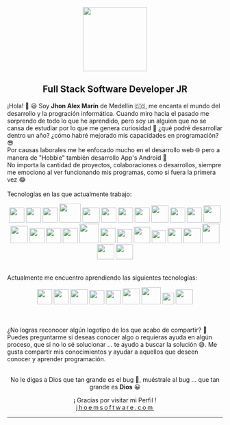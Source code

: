 <!--
### Hi there 👋
**JhoemSoftware/JhoemSoftware** is a ✨ _special_ ✨ repository because its `README.md` (this file) appears on your GitHub profile.
Here are some ideas to get you started:
- 🔭 I’m currently working on ...
- 🌱 I’m currently learning ...
- 👯 I’m looking to collaborate on ...
- 🤔 I’m looking for help with ...
- 💬 Ask me about ...
- 📫 How to reach me: ...
- 😄 Pronouns: ...
- ⚡ Fun fact: ...
-->
<!DOCTYPE html>
<html>
<head>
</head>
<body>
	<div align="center">
		<img src="https://i.ibb.co/dmJ7z1m/jhonem-Morado.png" style="width: 150px;">
	</div>
	<div align="center">
        <div align="center">
		    <h2>Full Stack Software Developer JR</h2>
	    </div>
        <div align="center">
            <p align="left">
                ¡Hola! 👋 😃 Soy <b>Jhon Alex Marín</b> de Medellín 🇨🇴, me encanta el mundo del desarrollo y la progración informática. Cuando miro hacia el pasado me sorprendo de todo lo que he aprendido, pero soy un alguien que no se cansa de estudiar por lo que me genera curiosidad 🤔 ¿qué podré desarrollar dentro un año? ¿cómo habré mejorado mis capacidades en programación? 😎<br>Por causas laborales me he enfocado mucho en el desarrollo web 🌐 pero a manera de "Hobbie" también desarrollo App's Android 📱<br>No importa la cantidad de proyectos, colaboraciones o desarrollos, siempre me emociono al ver funcionando mis programas, como si fuera la primera vez 😂
                <br><br>Tecnologías en las que actualmente trabajo:
            </p>
            <!-- Arch -->
            <img src="https://cdn.icon-icons.com/icons2/1508/PNG/512/distributorlogoarchlinux_103805.png" style="width:35px;height:35px">
            <!-- Arch -->
            <img src="https://cdn.icon-icons.com/icons2/1159/PNG/256/linux_81610.png" style="width:35px;height:35px">
            <!-- GIT -->
            <img src="https://cdn.icon-icons.com/icons2/2107/PNG/512/file_type_git_icon_130581.png" style="width:35px;height:35px">
            <!-- DOCKER -->
            <img src="https://cdn.icon-icons.com/icons2/2415/PNG/512/docker_original_logo_icon_146556.png" style="width:50px;height:44px">
            <!-- Postman -->
            <img src="https://cdn.icon-icons.com/icons2/3053/PNG/512/postman_macos_bigsur_icon_189815.png" style="width:40px;height:35px">
            <!-- HTML -->
            <img src="https://cdn.icon-icons.com/icons2/2107/PNG/512/file_type_html_icon_130541.png" style="width:35px;height:35px">
            <!-- CSS -->
            <img src="https://cdn.icon-icons.com/icons2/2107/PNG/512/file_type_css_icon_130661.png" style="width:35px;height:35px">
            <!-- Bootstrap -->
            <img src="https://imgs.search.brave.com/uDLbeMEBxKvamOj0mQ7eLH0-vR_btuM6B3w5CY90x6c/rs:fit:872:807:1/g:ce/aHR0cHM6Ly93d3cu/cGluY2xpcGFydC5j/b20vcGljZGlyL2Jp/Zy8zNS0zNTM5MzJf/Ym9vdHN0cmFwLWJv/b3RzdHJhcC00LWxv/Z28tcG5nLWNsaXBh/cnQucG5n" style="width:35px;height:35px">
            <!-- Tailwind -->
            <img src="https://cdn.icon-icons.com/icons2/2107/PNG/512/file_type_tailwind_icon_130128.png" style="width:40px;height:40px">
            <!-- JS -->
            <img src="https://cdn.icon-icons.com/icons2/2107/PNG/512/file_type_js_official_icon_130509.png" style="width:35px;height:35px">
            <!-- Node -->
            <img src="https://cdn.icon-icons.com/icons2/2107/PNG/512/file_type_node_icon_130301.png" style="width:35px;height:35px">
            <!-- Handlebars -->
            <img src="https://cdn.icon-icons.com/icons2/2107/PNG/512/file_type_handlebars_icon_130555.png" style="width:40px;height:40px">
            <!-- Pug -->
            <img src="https://cdn.icon-icons.com/icons2/2699/PNG/512/pugjs_logo_icon_170825.png" style="width:40px;height:40px">
            <!-- React -->
            <img src="https://cdn.icon-icons.com/icons2/2415/PNG/512/react_original_logo_icon_146374.png" style="width:35px;height:35px">
            <!-- Vue -->
            <img src="https://cdn.icon-icons.com/icons2/2107/PNG/512/file_type_vue_icon_130078.png" style="width:35px;height:35px">
            <!-- Jest -->
            <img src="https://cdn.icon-icons.com/icons2/2107/PNG/512/file_type_jest_snapshot_icon_130513.png" style="width:35px;height:35px">
            <!-- PHP -->
            <img src="https://cdn.icon-icons.com/icons2/2107/PNG/512/file_type_php_icon_130266.png" style="width:45px;height:45px">
            <!-- Laravel -->
            <img src="https://cdn.icon-icons.com/icons2/2699/PNG/512/laravel_logo_icon_168331.png" style="width:35px;height:35px">
            <!-- Livewire -->
            <img src="https://imgs.search.brave.com/6iqlYN3nj1G5hHx8r-E8hd3HPDcOO71f-cUe6ynN5IE/rs:fit:653:653:1/g:ce/aHR0cHM6Ly9pbmR5/a29uaW5nLm5sL3dw/LWNvbnRlbnQvdXBs/b2Fkcy8yMDIwLzAz/L0xpdmV3aXJlLnBu/Zw" style="width:35px;height:33px">
            <!-- Mongo -->
            <img src="https://cdn.icon-icons.com/icons2/2107/PNG/512/file_type_mongo_icon_130383.png" style="width:38px;height:38px">
            <!-- SQL Server -->
            <img src="https://i.ibb.co/nRPfJty/sql.png" style="width:33px;height:30px">
            <!-- Postgres -->
            <img src="https://cdn.icon-icons.com/icons2/2699/PNG/512/postgresql_src_logo_icon_170834.png" style="width:33px;height:35px">
            <!-- Mysql -->
            <img src="https://cdn.icon-icons.com/icons2/2699/PNG/512/mysql_official_logo_icon_169938.png" style="width:40px;height:35px">
            <!-- MariaBD -->
            <img src="https://cdn.icon-icons.com/icons2/2107/PNG/512/file_type_mariadb_icon_130403.png" style="width:40px;height:45px;">
            <!-- MariaBD -->
            <img src="https://cdn.icon-icons.com/icons2/2699/PNG/512/sqlite_logo_icon_169724.png" style="width:40px;height:35px;">
            <!-- Android -->
            <img src="https://cdn.icon-icons.com/icons2/3053/PNG/512/android_studio_alt_macos_bigsur_icon_190394.png" style="width:40px;height:35px"><br><br>
            <p align='left'>Actualmente me encuentro aprendiendo las siguientes tecnologías:</p>
            <!-- Vite -->
            <img src="https://vitejs.dev/logo-with-shadow.png" style="width:35px;height:35px">
            <!-- Vite -->
            <img src="https://pbs.twimg.com/profile_images/1565710214019444737/if82cpbS_400x400.jpg" style="width:35px;height:35px">
            <!-- TS -->
            <img src="https://cdn.icon-icons.com/icons2/2107/PNG/512/file_type_typescript_official_icon_130107.png" style="width:40px;height:35px">
            <!-- Angular -->
            <img src="https://cdn.icon-icons.com/icons2/2699/PNG/512/angular_logo_icon_169595.png" style="width:35px;height:33px">
            <!-- Graphql -->
            <img src="https://cdn.icon-icons.com/icons2/2107/PNG/512/file_type_graphql_icon_130564.png" style="width:35px;height:33px">
            <!-- Rust -->
            <img src="https://cdn.icon-icons.com/icons2/2107/PNG/512/file_type_rust_icon_130185.png" style="width:40px;height:37px;">
            <!-- Golang -->
            <img src="https://cdn.icon-icons.com/icons2/2699/PNG/512/golang_logo_icon_171073.png" style="width:45px;height:40px;">
            <!-- Dart -->
            <img src="https://imgs.search.brave.com/yRM4SLkNg7npDfhIuI1uBvvdY9AZh-ODTlg6bjvfR-A/rs:fit:1080:1080:1/g:ce/aHR0cHM6Ly9kYXJ0/LWNvZGUuZ2FsbGVy/eWNkbi52c2Fzc2V0/cy5pby9leHRlbnNp/b25zL2RhcnQtY29k/ZS9kYXJ0LWNvZGUv/My4xNi4wLzE2MDQw/Njg3MjI3NjMvTWlj/cm9zb2Z0LlZpc3Vh/bFN0dWRpby5TZXJ2/aWNlcy5JY29ucy5E/ZWZhdWx0" style="width:27px;height:27px">
            <!-- Flutter -->
            <img src="https://cdn.icon-icons.com/icons2/2107/PNG/512/file_type_flutter_icon_130599.png" style="width:40px;height:35px"><br><br>
            <br>
            <p align='left'>¿No logras reconocer algún logotipo de los que acabo de compartir? 🧐 Puedes preguntarme si deseas conocer algo o requieras ayuda en algún proceso, que si no lo sé solucionar ... te ayudo a buscar la solución 😅. Me gusta compartir mis conocimientos y ayudar a aquellos que deseen conocer y aprender programación.
            </p><br>
                No le digas a Dios que tan grande es el bug 🐞, muéstrale al bug ... que tan grande es <b>Dios</b> 😀
        </div>
		<p>¡ Gracias por visitar mi Perfil !<br>
        <a href="https://jhoemsoftware.onrender.com/" target="_blank" style="letter-spacing: 3px">jhoemsoftware.com</a>
        </p>
        <hr style="margin-top:10px">
	</div>
</body>
</html>
